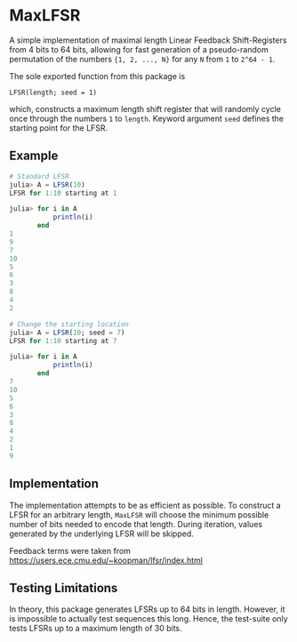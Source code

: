 # MaxLFSR

A simple implementation of maximal length Linear Feedback Shift-Registers from 4 bits to 64 bits, allowing for fast generation of a pseudo-random permutation of the numbers `{1, 2, ..., N}` for any `N` from `1` to `2^64 - 1`.

The sole exported function from this package is

    LFSR(length; seed = 1)

which, constructs a maximum length shift register that will randomly cycle once through the numbers `1` to `length`. 
Keyword argument `seed` defines the starting point for the LFSR.

## Example
```julia
# Standard LFSR
julia> A = LFSR(10)
LFSR for 1:10 starting at 1

julia> for i in A
           println(i)
       end
1
9
7
10
5
6
3
8
4
2

# Change the starting location
julia> A = LFSR(10; seed = 7)
LFSR for 1:10 starting at 7

julia> for i in A
           println(i)
       end
7
10
5
6
3
8
4
2
1
9
```

## Implementation
The implementation attempts to be as efficient as possible.
To construct a LFSR for an arbitrary length, `MaxLFSR` will choose the minimum possible number of bits needed to encode that length.
During iteration, values generated by the underlying LFSR will be skipped.

Feedback terms were taken from <https://users.ece.cmu.edu/~koopman/lfsr/index.html>

## Testing Limitations
In theory, this package generates LFSRs up to 64 bits in length.
However, it is impossible to actually test sequences this long.
Hence, the test-suite only tests LFSRs up to a maximum length of 30 bits.
